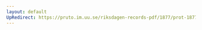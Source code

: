 ```yaml
---
layout: default
UpRedirect: https://pruto.im.uu.se/riksdagen-records-pdf/1877/prot-1877--ak--049/prot-1877--ak--049_014.pdf
---
```

